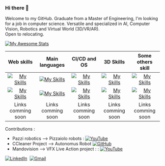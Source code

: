 ### Hi there 👋

Welcome to my GitHub. Graduate from a Master of Engineering, I'm looking for a job in computer science. Versatile and specialized in AI, Computer Vision, Robotics and Virtual World (3D/VR/AR).  
Open to relocating.

<!--
**Etoiles-ing/Etoiles-ing** is a ✨ _special_ ✨ repository because its `README.md` (this file) appears on your GitHub profile.

Here are some ideas to get you started:

- 🔭 I’m currently working on ...
- 🌱 I’m currently learning ...
- 👯 I’m looking to collaborate on ...
- 🤔 I’m looking for help with ...
- 💬 Ask me about ...
- 📫 How to reach me: ...
- 😄 Pronouns: ...
- ⚡ Fun fact: ...
-->
[![My Awesome Stats](https://awesome-github-stats.azurewebsites.net/user-stats/Etoiles-ing?cardType=level&theme=radical&preferLogin=false)](https://git.io/awesome-stats-card)  

| Web skills | Main languages | CI/CD and OS | 3D Skills | Some others skill |
|:-----------:|:-----------:|:-----------:|:-----------:|:-----------:|
| [![My Skills](https://skillicons.dev/icons?i=html,css,js)](https://skillicons.dev) | [![My Skills](https://skillicons.dev/icons?i=cpp,c)](https://skillicons.dev) | [![My Skills](https://skillicons.dev/icons?i=git,docker)](https://skillicons.dev) | [![My Skills](https://skillicons.dev/icons?i=unity,unreal)](https://skillicons.dev) | [![My Skills](https://skillicons.dev/icons?i=ps,ai)](https://skillicons.dev) |
| [![My Skills](https://skillicons.dev/icons?i=react,laravel,tailwind)](https://skillicons.dev) | [![My Skills](https://skillicons.dev/icons?i=rust,python)](https://skillicons.dev) | [![My Skills](https://skillicons.dev/icons?i=linux,gitlab,raspberrypi)](https://skillicons.dev) | [![My Skills](https://skillicons.dev/icons?i=blender)](https://skillicons.dev) | [![My Skills](https://skillicons.dev/icons?i=pr,ae)](https://skillicons.dev) |
| Links comming soon | Links comming soon | Links comming soon | Links comming soon | Links comming soon |

Contributions :  
- Pazzi robotics --> Pizzaiolo robots : [![YouTube](https://img.shields.io/badge/YouTube-%23FF0000.svg?style=for-the-badge&logo=YouTube&logoColor=white)](https://youtu.be/fNpBDwYLi-Q?si=IWH9dBcrMv4-cRFl&t=52)
- CCleaner Project --> Autonomus Robot [![GitHub](https://img.shields.io/badge/github-%23121011.svg?style=for-the-badge&logo=github&logoColor=white)](https://github.com/Etoiles-ing/CCleaner_Project/wiki)
- Mandovision --> VFX Live Action project : : [![YouTube](https://img.shields.io/badge/YouTube-%23FF0000.svg?style=for-the-badge&logo=YouTube&logoColor=white)](https://www.youtube.com/watch?v=V6X5ws7rgIA)


<a href="https://www.linkedin.com/in/nicolas-deraisin-464206177/"><img alt="LinkedIn" src="https://img.shields.io/badge/LinkedIn-0077B5?style=for-the-badge&logo=linkedin&logoColor=white"></a>&nbsp;
<a href="mailto:nicolas.deraisin@gmail.com"><img alt="Gmail" src="https://img.shields.io/badge/Gmail-D14836?style=for-the-badge&logo=gmail&logoColor=white"></a>&nbsp;

[contributors-shield]: https://img.shields.io/github/contributors/othneildrew/Best-README-Template.svg?style=for-the-badge
[contributors-url]: https://github.com/othneildrew/Best-README-Template/graphs/contributors
[forks-shield]: https://img.shields.io/github/forks/othneildrew/Best-README-Template.svg?style=for-the-badge
[forks-url]: https://github.com/othneildrew/Best-README-Template/network/members
[stars-shield]: https://img.shields.io/github/stars/othneildrew/Best-README-Template.svg?style=for-the-badge
[stars-url]: https://github.com/othneildrew/Best-README-Template/stargazers
[issues-shield]: https://img.shields.io/github/issues/othneildrew/Best-README-Template.svg?style=for-the-badge
[issues-url]: https://github.com/othneildrew/Best-README-Template/issues
[license-shield]: https://img.shields.io/github/license/othneildrew/Best-README-Template.svg?style=for-the-badge
[license-url]: https://github.com/othneildrew/Best-README-Template/blob/master/LICENSE.txt
[linkedin-shield]: https://img.shields.io/badge/-LinkedIn-black.svg?style=for-the-badge&logo=linkedin&colorB=555
[linkedin-url]: https://linkedin.com/in/othneildrew
[product-screenshot]: images/screenshot.png
[React.js]: https://img.shields.io/badge/React-20232A?style=for-the-badge&logo=react&logoColor=61DAFB
[React-url]: https://reactjs.org/
[Vue.js]: https://img.shields.io/badge/Vue.js-35495E?style=for-the-badge&logo=vuedotjs&logoColor=4FC08D
[Vue-url]: https://vuejs.org/
[Angular.io]: https://img.shields.io/badge/Angular-DD0031?style=for-the-badge&logo=angular&logoColor=white
[Angular-url]: https://angular.io/
[Laravel.com]: https://img.shields.io/badge/Laravel-FF2D20?style=for-the-badge&logo=laravel&logoColor=white
[Laravel-url]: https://laravel.com
